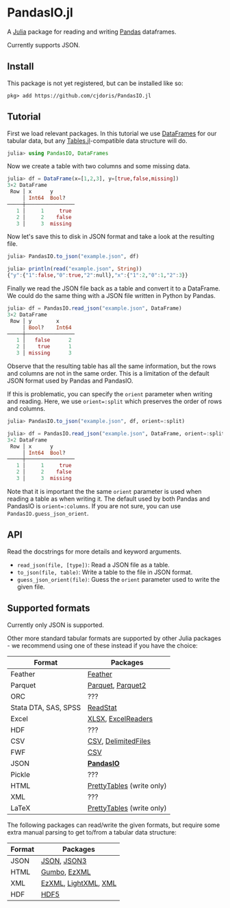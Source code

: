 # PandasIO.jl

A
[Julia](https://julialang.org/)
package for reading and writing
[Pandas](https://pandas.pydata.org/)
dataframes.

Currently supports JSON.

## Install

This package is not yet registered, but can be installed like so:

```
pkg> add https://github.com/cjdoris/PandasIO.jl
```

## Tutorial

First we load relevant packages. In this tutorial we use
[DataFrames](https://dataframes.juliadata.org/stable/)
for our tabular data, but any
[Tables.jl](https://tables.juliadata.org/stable/)-compatible
data structure will do.

```julia
julia> using PandasIO, DataFrames
```

Now we create a table with two columns and some missing data.

```julia
julia> df = DataFrame(x=[1,2,3], y=[true,false,missing])
3×2 DataFrame
 Row │ x      y
     │ Int64  Bool?
─────┼────────────────
   1 │     1     true
   2 │     2    false
   3 │     3  missing
```

Now let's save this to disk in JSON format and take a look at the resulting file.

```julia
julia> PandasIO.to_json("example.json", df)

julia> println(read("example.json", String))
{"y":{"1":false,"0":true,"2":null},"x":{"1":2,"0":1,"2":3}}
```

Finally we read the JSON file back as a table and convert it to a DataFrame. We could do the
same thing with a JSON file written in Python by Pandas.

```julia
julia> df = PandasIO.read_json("example.json", DataFrame)
3×2 DataFrame
 Row │ y        x
     │ Bool?    Int64
─────┼────────────────
   1 │   false      2
   2 │    true      1
   3 │ missing      3
```

Observe that the resulting table has all the same information, but the rows and columns are
not in the same order. This is a limitation of the default JSON format used by Pandas and
PandasIO.

If this is problematic, you can specify the `orient` parameter when writing and reading.
Here, we use `orient=:split` which preserves the order of rows and columns.

```julia
julia> PandasIO.to_json("example.json", df, orient=:split)

julia> df = PandasIO.read_json("example.json", DataFrame, orient=:split)
3×2 DataFrame
 Row │ x      y
     │ Int64  Bool?
─────┼────────────────
   1 │     1     true
   2 │     2    false
   3 │     3  missing
```

Note that it is important the the same `orient` parameter is used when reading a table as
when writing it. The default used by both Pandas and PandasIO is `orient=:columns`. If you
are not sure, you can use `PandasIO.guess_json_orient`.

## API

Read the docstrings for more details and keyword arguments.
- `read_json(file, [type])`: Read a JSON file as a table.
- `to_json(file, table)`: Write a table to the file in JSON format.
- `guess_json_orient(file)`: Guess the `orient` parameter used to write the given file.

## Supported formats

Currently only JSON is supported.

Other more standard tabular formats are supported by other Julia packages - we recommend
using one of these instead if you have the choice:

| Format | Packages |
| ------ | -------- |
| Feather | [Feather](https://feather.juliadata.org/stable/) |
| Parquet | [Parquet](https://github.com/JuliaIO/Parquet.jl), [Parquet2](https://expandingman.gitlab.io/Parquet2.jl/) |
| ORC | ??? |
| Stata DTA, SAS, SPSS | [ReadStat](https://github.com/queryverse/ReadStat.jl) |
| Excel | [XLSX](https://felipenoris.github.io/XLSX.jl/stable/), [ExcelReaders](https://github.com/queryverse/ExcelReaders.jl) |
| HDF | ??? |
| CSV | [CSV](https://csv.juliadata.org/stable/), [DelimitedFiles](https://docs.julialang.org/en/v1/stdlib/DelimitedFiles/) |
| FWF | [CSV](https://csv.juliadata.org/stable/examples.html#ignorerepeated_example) |
| JSON | [**PandasIO**](https://github.com/cjdoris/PandasIO.jl) |
| Pickle | ??? |
| HTML | [PrettyTables](https://ronisbr.github.io/PrettyTables.jl/stable/man/html_backend/) (write only) |
| XML | ??? |
| LaTeX | [PrettyTables](https://ronisbr.github.io/PrettyTables.jl/stable/man/latex_backend/) (write only) |

The following packages can read/write the given formats, but require some extra manual
parsing to get to/from a tabular data structure:

| Format | Packages |
| ------ | -------- |
| JSON | [JSON](https://github.com/JuliaIO/JSON.jl), [JSON3](https://quinnj.github.io/JSON3.jl/stable/) |
| HTML | [Gumbo](https://github.com/JuliaWeb/Gumbo.jl), [EzXML](https://juliaio.github.io/EzXML.jl/stable/) |
| XML | [EzXML](https://juliaio.github.io/EzXML.jl/stable/), [LightXML](https://github.com/JuliaIO/LightXML.jl), [XML](https://github.com/JuliaComputing/XML.jl) |
| HDF | [HDF5](https://juliaio.github.io/HDF5.jl/stable/) |
